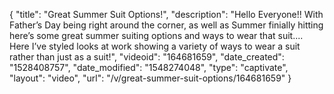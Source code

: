 {
    "title": "Great Summer Suit Options!",
    "description": "Hello Everyone!! With Father’s Day being right around the corner, as well as Summer finially hitting here’s some great summer suiting options and ways to wear that suit.... Here I’ve styled looks at work showing a variety of ways to wear a suit rather than just as a suit!",
    "videoid": "164681659",
    "date_created": "1528408757",
    "date_modified": "1548274048",
    "type": "captivate",
    "layout": "video",
    "url": "\/v\/great-summer-suit-options\/164681659"
}